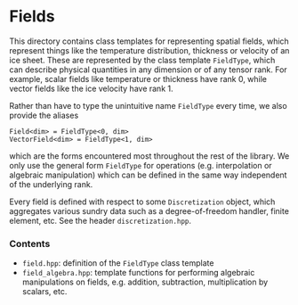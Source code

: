 
# Fields

This directory contains class templates for representing spatial fields, which represent things like the temperature distribution, thickness or velocity of an ice sheet.
These are represented by the class template `FieldType`, which can describe physical quantities in any dimension or of any tensor rank.
For example, scalar fields like temperature or thickness have rank 0, while vector fields like the ice velocity have rank 1.

Rather than have to type the unintuitive name `FieldType` every time, we also provide the aliases

    Field<dim> = FieldType<0, dim>
    VectorField<dim> = FieldType<1, dim>

which are the forms encountered most throughout the rest of the library.
We only use the general form `FieldType` for operations (e.g. interpolation or algebraic manipulation) which can be defined in the same way independent of the underlying rank.

Every field is defined with respect to some `Discretization` object, which aggregates various sundry data such as a degree-of-freedom handler, finite element, etc.
See the header `discretization.hpp`.

### Contents

* `field.hpp`: definition of the `FieldType` class template
* `field_algebra.hpp`: template functions for performing algebraic manipulations on fields, e.g. addition, subtraction, multiplication by scalars, etc.
